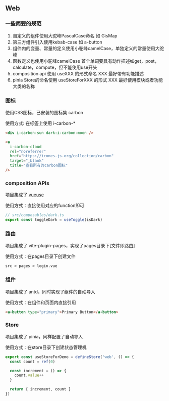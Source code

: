 ## Web

### 一些简要的规范

1. 自定义的组件使用大驼峰PascalCase命名 如 GisMap
2. 第三方组件引入使用kebab-case 如 a-button
3. 组件内的变量、常量的定义使用小驼峰camelCase，单独定义的常量使用大驼峰
4. 函数定义也使用小驼峰camelCase 首个单词要具有动作描述如get，post，calculate，compute，但不能使用use开头
5. composition api 使用 useXXX 的形式命名 XXX 最好带有功能描述
6. pinia Store的命名使用 useStoreForXXX 的形式 XXX 最好使用模块或者功能大类的名称
### 图标

使用CSS图标，已安装的图标集 carbon

使用方式: 在标签上使用 i-carbon-*
```html
<div i-carbon-sun dark:i-carbon-moon />

<a
  i-carbon-cloud
  rel="noreferrer"
  href="https://icones.js.org/collection/carbon"
  target="_blank"
  title="查看所有的carbon图标"
/>
```

### composition APIs

项目集成了 [vueuse](https://vueuse.org/functions.html)

使用方式：直接使用对应的function即可
```js
// src/composables/dark.ts
export const toggleDark = useToggle(isDark)
```

### 路由

项目集成了 vite-plugin-pages，实现了pages目录下[文件即路由]

使用方式：在pages目录下创建文件
```
src > pages > login.vue
```

### 组件

项目集成了 antd，同时实现了组件的自动导入

使用方式：在组件和页面内直接引用
```html
<a-button type="primary">Primary Button</a-button>
```

### Store

项目集成了 pinia，同样配置了自动导入

使用方式：在store目录下创建状态管理机
```js
export const useStoreForDemo = defineStore('web', () => {
  const count = ref(0)

  const increment = () => {
    count.value++
  }

  return { increment, count }
})

```